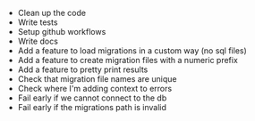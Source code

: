 
- Clean up the code
- Write tests
- Setup github workflows
- Write docs
- Add a feature to load migrations in a custom way (no sql files)
- Add a feature to create migration files with a numeric prefix
- Add a feature to pretty print results
- Check that migration file names are unique
- Check where I'm adding context to errors
- Fail early if we cannot connect to the db
- Fail early if the migrations path is invalid